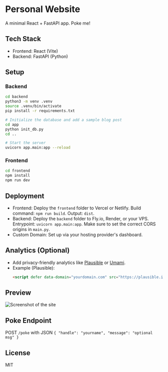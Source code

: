 # Personal Website

A minimal React + FastAPI app. Poke me!

## Tech Stack
- Frontend: React (Vite)
- Backend: FastAPI (Python)

## Setup

### Backend
```bash
cd backend
python3 -m venv .venv
source .venv/bin/activate
pip install -r requirements.txt

# Initialize the database and add a sample blog post
cd app
python init_db.py
cd ..

# Start the server
uvicorn app.main:app --reload
```

### Frontend
```bash
cd frontend
npm install
npm run dev
```

## Deployment
- Frontend: Deploy the `frontend` folder to Vercel or Netlify. Build command: `npm run build`. Output: `dist`.
- Backend: Deploy the `backend` folder to Fly.io, Render, or your VPS. Entrypoint: `uvicorn app.main:app`. Make sure to set the correct CORS origins in `main.py`.
- Custom Domain: Set up via your hosting provider's dashboard.

## Analytics (Optional)
- Add privacy-friendly analytics like [Plausible](https://plausible.io/) or [Umami](https://umami.is/).
- Example (Plausible):
  ```html
  <script defer data-domain="yourdomain.com" src="https://plausible.io/js/plausible.js"></script>
  ```

## Preview

![Screenshot of the site](screenshots/your-screenshot.png)

## Poke Endpoint
POST `/poke` with JSON `{ "handle": "yourname", "message": "optional msg" }`

## License
MIT
